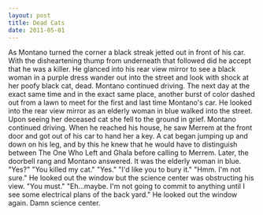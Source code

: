 ```yaml
---
layout: post
title: Dead Cats
date: 2011-05-01
---
```

As Montano turned the corner a black streak jetted out in front of his car.
      With the disheartening thump from underneath that followed did he accept that he was a killer.
      He glanced into his rear view mirror to see a black woman in a purple dress wander out into
      the street and look with shock at her poofy black cat, dead. Montano continued driving.    The next day at the exact same time and in the exact same place, another
      burst of color dashed out from a lawn to meet for the first and last time Montano's car. He
      looked into the rear view mirror as an elderly woman in blue walked into the street. Upon
      seeing her deceased cat she fell to the ground in grief. Montano continued driving.    When he reached his house, he saw Merrem at the front door and got out of his
      car to hand her a key. A cat began jumping up and down on his leg, and by this he knew that he
      would have to distinguish between The One Who Left and Ghala before calling to Merrem.    Later, the doorbell rang and Montano answered. It was the elderly woman in
      blue.    "Yes?"    "You killed my cat."    "Yes."    "I'd like you to bury it."    "Hmm. I'm not sure." He looked out the window but the science center was obstructing his
      view.    "You must."    "Eh...maybe. I'm not going to
      commit to anything until I see some electrical plans of the back yard." He looked out the
      window again.   Damn science
      center.  
